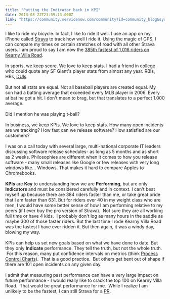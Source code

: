 ```yaml
---
title: "Putting the Indicator back in KPI"
date: 2013-08-22T23:59:13.000Z
link: "https://community.servicenow.com/community?id=community_blog&sys_id=c2edaee9dbd0dbc01dcaf3231f961938"
---
```

<p>I like to ride my bicycle. In fact, I like to ride it well. I use an app on my iPhone called <a title="k-external-small" class="jive-link-external-small" href="http://www.strava.com" rel="nofollow" target="_blank">Strava</a> to track how well I ride it. Using the magic of GPS, I can compare my times on certain stretches of road with all other Strava users. I am proud to say I am now the <a title="k-external-small" class="jive-link-external-small" href="http://www.strava.com/segments/4951820" rel="nofollow" target="_blank">385th fastest of 1,016 riders on Kearny Villa Road</a>.<br/><br/>In sports, we keep score. We love to keep stats. I had a friend in college who could quote any SF Giant's player stats from almost any year. RBIs, HRs, <a title="k-external-small" class="jive-link-external-small" href="http://mlb.si.com/2013/04/18/gallardos-dui-raises-issue-of-how-mlb-should-handle-these-matters/" rel="nofollow" target="_blank">DUIs</a>.<br/><br/>But not all stats are equal. Not all baseball players are created equal. My son had a batting average that exceeded every MLB player in 2006. Every at bat he got a hit. I don't mean to brag, but that translates to a perfect 1.000 average.<br/><br/>Did I mention he was playing t-ball?<br/><br/>In business, we keep KPIs. We love to keep stats. How many open incidents are we tracking? How fast can we release software? How satisfied are our customers?<br/><br/>I was on a call today with several large, multi-national corporate IT leaders discussing software release schedules- as long as 5 months and as short as 2 weeks. Philosophies are different when it comes to how you release software - many small releases like Google or few releases with very long windows like... Windows. That makes it hard to compare Apples to Chromebooks.<br/><br/><strong>KPIs</strong> are <strong>Key</strong> to understanding how we are <strong>Performing</strong>, but are only <strong>Indicators</strong> and must be considered carefully and in context. I can't beat myself up because there are 384 riders faster than me, or take great pride that I am faster than 631. But for riders over 40 in my weight class who are men, I would have some better sense of how I am performing relative to my peers (if I ever buy the pro version of Strava).   Not sure they are all working full time or have 4 kids.   I probably don't log as many hours in the saddle as maybe 300 of those faster riders. But the last time I rode Kearny Villa Road was the fastest I have ever ridden it. But then again, it was a windy day, blowing my way.<br/><br/>KPIs can help us set new goals based on what we have done to date. But they only <strong>Indicate</strong> performance. They tell the truth, but not the whole truth.   For this reason, many put confidence intervals on metrics (think <a title="k-external-small" class="jive-link-external-small" href="http://en.wikipedia.org/wiki/Control_chart" rel="nofollow" target="_blank">Process Control Charts</a>).   That is a good practice.   But others get bent out of shape if there are 101 open incidents on any given day.<br/><br/>I admit that measuring past performance can have a very large impact on future performance - I would really like to crack the top 100 on Kearny Villa Road.   That would be great performance for me.   While I realize I am unlikely to be the fastest, I can still Strava for a <a title="k-external-small" class="jive-link-external-small" href="http://running.about.com/od/faqsforbeginners/f/personalrecord.htm" rel="nofollow" target="_blank">PR</a>.</p>